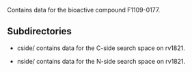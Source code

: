Contains data for the bioactive compound F1109-0177.

## Subdirectories

- cside/ contains data for the C-side search space on rv1821.

- nside/ contains data for the N-side search space on rv1821.

